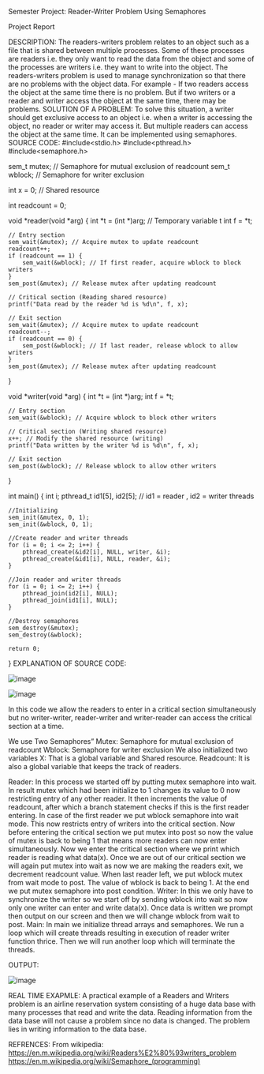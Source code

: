 Semester Project: Reader-Writer Problem Using Semaphores


Project Report



DESCRIPTION:
  The readers-writers problem relates to an object such as a file that is shared between multiple processes. Some of these processes are readers i.e. they only want to read the data from the object and some of the processes are writers i.e. they want to write into the object.
The readers-writers problem is used to manage synchronization so that there are no problems with the object data. For example - If two readers access the object at the same time there is no problem. But if two writers or a reader and writer access the object at the same time, there may be problems.
SOLUTION OF A PROBLEM:
     To solve this situation, a writer should get exclusive access to an object i.e. when a writer      is accessing the object, no reader or writer may access it. But multiple readers can access the object at the same time. It can be implemented using semaphores.
SOURCE CODE:
#include<stdio.h>
#include<pthread.h>
#include<semaphore.h>

sem_t mutex; // Semaphore for mutual exclusion of readcount
sem_t wblock; // Semaphore for writer exclusion

int x = 0; // Shared resource

int readcount = 0;

void *reader(void *arg) {
    int *t = (int *)arg; // Temporary variable t
    int f = *t;
    
    // Entry section
    sem_wait(&mutex); // Acquire mutex to update readcount
    readcount++;
    if (readcount == 1) {
        sem_wait(&wblock); // If first reader, acquire wblock to block writers
    }
    sem_post(&mutex); // Release mutex after updating readcount
    
    // Critical section (Reading shared resource)
    printf("Data read by the reader %d is %d\n", f, x);
    
    // Exit section
    sem_wait(&mutex); // Acquire mutex to update readcount
    readcount--;
    if (readcount == 0) {
        sem_post(&wblock); // If last reader, release wblock to allow writers
    }
    sem_post(&mutex); // Release mutex after updating readcount
}

void *writer(void *arg) {
    int *t = (int *)arg;
    int f = *t;
    
    // Entry section
    sem_wait(&wblock); // Acquire wblock to block other writers
    
    // Critical section (Writing shared resource)
    x++; // Modify the shared resource (writing)
    printf("Data written by the writer %d is %d\n", f, x);
    
    // Exit section
    sem_post(&wblock); // Release wblock to allow other writers
}

int main() {
    int i;
    pthread_t id1[5], id2[5]; // id1 = reader , id2 = writer threads
    
    //Initializing
    sem_init(&mutex, 0, 1);   
    sem_init(&wblock, 0, 1);  
    
    //Create reader and writer threads
    for (i = 0; i <= 2; i++) {
        pthread_create(&id2[i], NULL, writer, &i);
        pthread_create(&id1[i], NULL, reader, &i);
    }
    
    //Join reader and writer threads
    for (i = 0; i <= 2; i++) {
        pthread_join(id2[i], NULL);
        pthread_join(id1[i], NULL);
    }
    
    //Destroy semaphores
    sem_destroy(&mutex);
    sem_destroy(&wblock);

    return 0;
}
EXPLANATION OF SOURCE CODE:
 
 
 ![image](https://user-images.githubusercontent.com/123716761/236903928-593724ab-9264-4ac1-921e-7cf612e65678.png)


![image](https://user-images.githubusercontent.com/123716761/236903962-30aad83f-e7f3-4543-b538-c28e341a07c7.png)

 
In this code we allow the readers to enter in a critical section simultaneously but no writer-writer, reader-writer and writer-reader can access the critical section at a time.

We use Two Semaphores”
 Mutex:   Semaphore for mutual exclusion of readcount
 Wblock: Semaphore for writer exclusion
We also initialized two variables
 X: That is a global variable and Shared resource.
Readcount: It is also a global variable that keeps the track of readers.

Reader:
In this process we started off by putting mutex semaphore into wait. In result mutex which had been initialize to 1 changes its value to 0 now restricting entry of any other reader. It then increments the value of readcount, after which a branch statement checks if this is the first reader entering. In case of the first reader we put wblock semaphore into wait mode. This now restricts entry of writers into the critical section. Now before entering the critical section we put mutex into post so now the value of mutex is back to being 1 that means more readers can now enter simultaneously. Now we enter the critical section where we print which reader is reading what data(x). Once we are out of our critical section we will again put mutex into wait as now we are making the readers exit, we decrement readcount value. When last reader left, we put wblock mutex from wait mode to post. The value of wblock is back to being 1. At the end we put mutex semaphore into post condition.
Writer:
In this we only have to synchronize the writer so we start off by sending wblock into wait so now only one writer can enter and write data(x). Once data is written we prompt then output on our screen and then we will change wblock from wait to post.
Main:
 In main we initialize thread arrays and semaphores. We run a loop which will create threads resulting in execution of reader writer function thrice. Then we will run another loop which will terminate the threads.

OUTPUT:

![image](https://user-images.githubusercontent.com/123716761/236903802-fff4e759-02a2-4c85-ab1f-118dfbb3c467.png)

          
REAL TIME EXAPMLE:
A practical example of a Readers and Writers problem is an airline reservation system consisting of a huge data base with many processes that read and write the data. Reading information from the data base will not cause a problem since no data is changed. The problem lies in writing information to the data base.

REFRENCES:
From wikipedia:
https://en.m.wikipedia.org/wiki/Readers%E2%80%93writers_problem
https://en.m.wikipedia.org/wiki/Semaphore_(programming)

